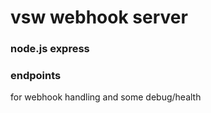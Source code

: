# vsw webhook server

### node.js express

### endpoints 
for webhook handling and some debug/health
